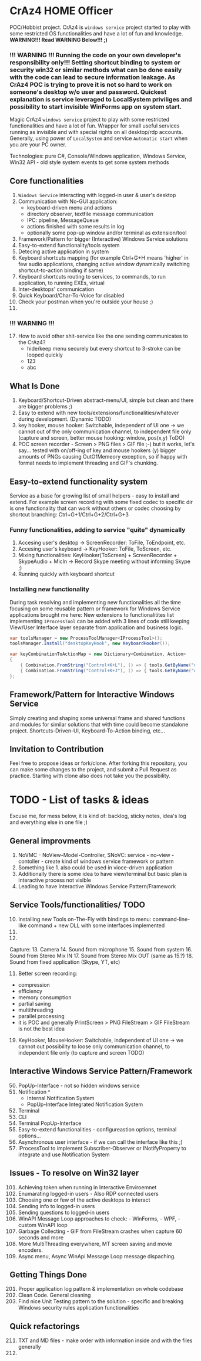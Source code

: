 # CrAz4 HOME Officer

POC/Hobbist project. CrAz4 is `windows service` project started to play with some restricted OS functionalities and have a lot of fun and knowledge. **WARNING!!! Read WARNING Below!!! ;)**

### !!! WARNING !!! Running the code on your own developer's responsibility only!!! Setting shortcut binding to system or security win32 or similar methods what can bo done easily with the code can lead to secure information leakage. As CrAz4 POC is trying to prove it is not so hard to work on someone's desktop w/o user and password. Quickest explanation is service leveraged to LocalSystem priviliges and possibility to start invisible WinForms app on system start. 

Magic CrAz4 `windows service` project to play with some restricted functionalities and have a lot of fun. Wrapper for small useful services running as invisible and with special rights on all desktop/rdp accounts. Generally, using power of `LocalSystem` and service `Automatic start` when you are your PC owner.

Technologies: pure C#, Console/Windows application, Windows Service, Win32 API - old style system events to get some system methods

## Core functionalities

1. `Windows Service` interacting with logged-in user & user's desktop
2. Communication with No-GUI application:
    - keyboard-driven menu and actions
    - directory observer, textfile message communication
    - IPC: pipeline, MessageQueue
    - actions finished with some results in log
    - optionally some pop-up window and/or terminal as extension/tool
3. Framework/Pattern for bigger (Interactive) Windows Service solutions
4. Easy-to-extend functionality/tools system
5. Detecing active application in system
6. Keyboard shortcuts mapping (for example Ctrl+G+H means 'higher' in few audio applications, changing active window dynamically switching shortcut-to-action binding if same)
7. Keyboard shortcuts routing to services, to commands, to run application, to running EXEs, virtual 
8. Inter-desktops' communication
9. Quick Keyboard/Char-To-Voice for disabled
13. Check your postman when you're outside your house ;)
16. 
### !!! WARNING !!!
17. How to avoid other shit-service like the one sending communicates to the CrAz4? 
	- hide/keep menu securely but every shortcut to 3-stroke can be looped quickly
	- 123
	- abc
	

## What Is Done

1. Keyboard/Shortcut-Driven abstract-menu/UI, simple but clean and there are bigger problems ;)
2. Easy to extend with new tools/extensions/functionalities/whatever during development. (Dynamic TODO)
3. key hooker, mouse hooker: Switchable, independent of UI one -> we cannot out of the only communication channel, to independent file only (capture and screen, better mouse hooking: window, pos(x,y) ToDO)
4. POC screen recorder - Screen > PNG files > GIF file ;-) but it works, let's say... tested with on/off-ing of key and mouse hookers (y) bigger amounts of PNGs causing OutOfMemeory exception, so if happy with format needs to implement threading and GIF's chunking.

## Easy-to-extend functionality system

Service as a base for growing list of small helpers - easy to install and extend. 
For example screen recording with some fixed codec to specific dir is one functionality
that can work without others or codec choosing by shortcut branching: Ctrl+G+1/Ctrl+G+2/Ctrl+G+3

### Funny functionalities, adding to service "quite" dynamically 

1. Accesing user's desktop -> ScreenRecorder: ToFile, ToEndpoint, etc. 
2. Accesing user's keyboard -> KeyHooker: ToFile, ToScreen, etc. 
3. Mixing functionalities:
	KeyHooker(ToScreen) + ScreenRecorder + SkypeAudio + MicIn -> Record Skype meeting without informing Skype ;)
4. Running quickly with keyboard shortcut

### Installing new functionality 

During task resolving and implementing new functionalities all the time focusing on some reusable pattern or framework for Windows Service applications brought me here: New extensions to functionalitites list implementing `IProcessTool` can be added with 3 lines of code still keeping View/User Interface layer separate from application and business logic. 

```C#
var toolsManager = new ProcessToolManager<IProcessTool>();
toolsManager.Install("desktopKeyHook", new KeyboardHooker());
```
```C#
var keyCombinationToActionMap = new Dictionary<Combination, Action>
{
	{ Combination.FromString("Control+K+L"), () => { tools.GetByName("desktopKeyHook").Start(); } },
	{ Combination.FromString("Control+K+J"), () => { tools.GetByName("desktopKeyHook").Stop(); } }
};
```

## Framework/Pattern for Interactive Windows Service

Simply creating and shaping some universal frame and shared functions and modules for similar solutions that with time could become standalone project. Shortcuts-Driven-UI, Keyboard-To-Action binding, etc... 

## Invitation to Contribution 

Feel free to propose ideas or fork/clone. After forking this repository, you can make some changes to the project, and submit a Pull Request as practice. Starting with clone also does not take you the possibility.  

# TODO - List of tasks & ideas 

Excuse me, for mess below, it is kind of: backlog, sticky notes, idea's log and everything else in one file ;) 

## General improvments 

1. NoVMC - NoView-Model-Controller, SNoVC: service - no-view - contoller - create kind of windows service framework or pattern
2. Something like 1. also could be used in vioce-driven application
3. Additionally there is some idea to have view/terminal but basic plan is interactive process not visible 
4. Leading to have Interactive Windows Service Pattern/Framework

## Service Tools/functionalities/ TODO

10. Installing new Tools on-The-Fly with bindings to menu: command-line-like command + new DLL with some interfaces implemented
11. 
12. 
Capture:
13. Camera 
14. Sound from microphone
15. Sound from system
16. Sound from Stereo Mix IN
17. Sound from Stereo Mix OUT (same as 15.?)
18. Sound from fixed application (Skype, YT, etc)

11. Better screen recording:
   - compression
   - efficiency
   - memory consumption
   - partial saving
   - multithreading
   - parallel processing
   - it is POC and generally PrintScreen > PNG FileStream > GIF FileStream is not the best idea
19. KeyHooker, MouseHooker: Switchable, independent of UI one -> we cannot out possibility to loose only communication channel, to independent file only (to capture and screen TODO)

## Interactive Windows Service Pattern/Framework

50. PopUp-Interface - not so hidden windows service
51. Notification ^
    - Internal Notification System
    - PopUp-Interface Integrated Notification System
52. Terminal
53. CLI
54. Terminal PopUp-Interface
55. Easy-to-extend functionalities - configureastion options, terminal options... 
56. Asynchronous user interface - if we can call the interface like this ;) 
57. IProcessTool to implement Subscriber-Observer or INotifyProperty to integrate and use Notification System

## Issues - To resolve on Win32 layer

101. Achieving token when running in Interactive Enviroemnet
102. Enumarating logged-in users - Also RDP connected users
103. Choosing one or few of the active desktops to interact
104. Sending info to logged-in users
105. Sending questions to logged-in users
106. WinAPI Message Loop approaches to check:
    - WinForms,
    - WPF,
    - custom WinAPI loop
107. Garbage Collecting - GIF from FileStream crashes when capture 60 seconds and more
108. More MultiThreading everywhere, MT screen saving and movie encoders. 
109. Async menu, Async WinApi Message Loop message dispaching.

## Getting Things Done

201. Proper application log pattern & implementation on whole codebase
202. Clean Code. General cleaning
203. Find nice Unit Testing pattern to the solution - specific and breaking Windows security rules application functionalities

## Quick refactorings

211. TXT and MD files - make order with information inside and with the files generally
212. 
